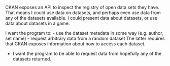 CKAN exposes an API to inspect the registry of open data sets they have.
That means I could use data on datasets, and perhaps even use data from any
of the datasets available. I could present data about datasets, or use data
about datasets in a game.

I want the program to:
    - use the dataset metadata in some way (e.g. author, set name)
    - request arbitrary data from a random dataset
The latter requires that CKAN exposes information about how to access each
dataset.

- I want the program to be able to request data from hopefully any of the
  datasets returned.
